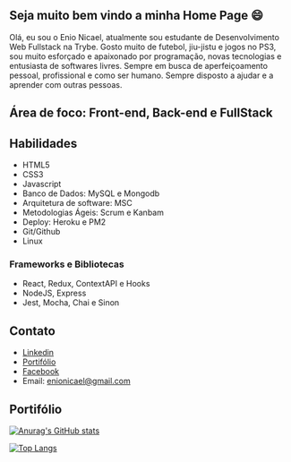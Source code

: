 ## Seja muito bem vindo a minha Home Page 😄
Olá, eu sou o Enio Nicael, atualmente sou estudante de Desenvolvimento Web Fullstack na Trybe. Gosto muito de futebol, jiu-jistu e jogos no PS3, sou muito esforçado e apaixonado por programação, novas tecnologias e entusiasta de softwares livres. Sempre em busca de aperfeiçoamento pessoal, profissional e como ser humano. Sempre disposto a ajudar e a aprender com outras pessoas.
<!--
**EnioNicael/EnioNicael** is a ✨ _special_ ✨ repository because its `README.md` (this file) appears on your GitHub profile.

Here are some ideas to get you started:

- 🔭 I’m currently working on ...
- 🌱 I’m currently learning ...
- 👯 I’m looking to collaborate on ...
- 🤔 I’m looking for help with ...
- 💬 Ask me about ...
- 📫 How to reach me: ...
- 😄 Pronouns: ...
- ⚡ Fun fact: ...
-->
## Área de foco: Front-end, Back-end e FullStack

## Habilidades
* HTML5
* CSS3
* Javascript
* Banco de Dados: MySQL e Mongodb
* Arquitetura de software: MSC
* Metodologias Ágeis: Scrum e Kanbam
* Deploy: Heroku e PM2
* Git/Github
* Linux

### Frameworks e Bibliotecas
* React, Redux, ContextAPI e Hooks
* NodeJS, Express
* Jest, Mocha, Chai e Sinon

## Contato
* [Linkedin](https://www.linkedin.com/in/enio-nicael/)
* [Portifólio](https://enionicael.github.io/)
* [Facebook](https://www.facebook.com/enio.nicael)
* Email: enionicael@gmail.com

## Portifólio

[![Anurag's GitHub stats](https://github-readme-stats.vercel.app/api?username=EnioNicael&theme=tokyonight)](https://github.com/EnioNicael/github-readme-stats)

[![Top Langs](https://github-readme-stats.vercel.app/api/top-langs/?username=EnioNicael)](https://github.com/EnioNicael/github-readme-stats)

